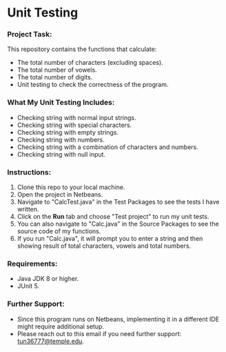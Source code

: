# Unit Testing

### Project Task:
This repository contains the functions that calculate:
- The total number of characters (excluding spaces).
- The total number of vowels.
- The total number of digits.
- Unit testing to check the correctness of the program.

### What My Unit Testing Includes:
- Checking string with normal input strings.
- Checking string with special characters.
- Checking string with empty strings.
- Checking string with numbers.
- Checking string with a combination of characters and numbers.
- Checking string with null input.

### Instructions:
1. Clone this repo to your local machine.
2. Open the project in Netbeans.
3. Navigate to "CalcTest.java" in the Test Packages to see the tests I have written.
4. Click on the **Run** tab and choose "Test project" to run my unit tests.
5. You can also navigate to "Calc.java" in the Source Packages to see the source code of my functions.
6. If you run "Calc.java", it will prompt you to enter a string and then showing result of total characters, vowels and total numbers.

### Requirements:
- Java JDK 8 or higher.
- JUnit 5.


### Further Support:
- Since this program runs on Netbeans, implementing it in a different IDE might require additional setup.
- Please reach out to this email if you need further support: tun36777@temple.edu.
